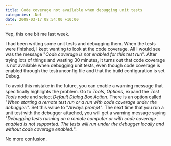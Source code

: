 ```yaml
---
title: Code coverage not available when debugging unit tests
categories: .Net
date: 2008-03-17 08:54:00 +10:00
---
```


 Yep, this one bit me last week. 

 I had been writing some unit tests and debugging them. When the tests were finished, I kept wanting to look at the code coverage. All I would see was the message &quot;_Code coverage is not enabled for this test run_&quot;. After trying lots of things and wasting 30 minutes, it turns out that code coverage is not available when debugging unit tests, even though code coverage is enabled through the testrunconfig file and that the build configuration is set Debug. 

 To avoid this mistake in the future, you can enable a warning message that specifically highlights the problem. Go to _Tools_, _Options_, expand the _Test Tools_ node and select _Default Dialog Box Action_. There is an option called &quot;_When starting a remote test run or a run with code coverage under the debugger:_&quot;. Set this value to &quot;_Always prompt&quot;_. The next time that you run a unit test with the debugger attached, you will get a warning message saying &quot;_Debugging tests running on a remote computer or with code coverage enabled is not supported. The tests will run under the debugger locally and without code coverage enabled._&quot;. 

 No more confusion. 


